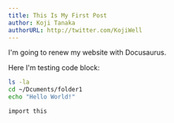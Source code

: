 ```yaml
---
title: This Is My First Post
author: Koji Tanaka
authorURL: http://twitter.com/KojiWell
---
```


I'm going to renew my website with Docusaurus.

<!--
this is just a comment\
-->

Here I'm testing code block:

``` bash
ls -la
cd ~/Dcuments/folder1
echo "Hello World!"
```

```
import this
```
